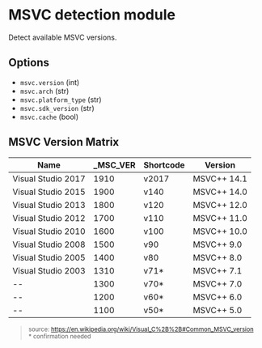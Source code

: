 # MSVC detection module

Detect available MSVC versions.

## Options

- `msvc.version` (int)
- `msvc.arch` (str)
- `msvc.platform_type` (str)
- `msvc.sdk_version` (str)
- `msvc.cache` (bool)

## MSVC Version Matrix

| Name               | \_MSC_VER | Shortcode | Version     |
| ------------------ | --------- | --------- | ----------- |
| Visual Studio 2017 | 1910      | v2017     | MSVC++ 14.1 |
| Visual Studio 2015 | 1900      | v140      | MSVC++ 14.0 |
| Visual Studio 2013 | 1800      | v120      | MSVC++ 12.0 |
| Visual Studio 2012 | 1700      | v110      | MSVC++ 11.0 |
| Visual Studio 2010 | 1600      | v100      | MSVC++ 10.0 |
| Visual Studio 2008 | 1500      |  v90      | MSVC++  9.0 |
| Visual Studio 2005 | 1400      |  v80      | MSVC++  8.0 |
| Visual Studio 2003 | 1310      |  v71\*    | MSVC++  7.1 |
| --                 | 1300      |  v70\*    | MSVC++  7.0 |
| --                 | 1200      |  v60\*    | MSVC++  6.0 |
| --                 | 1100      |  v50\*    | MSVC++  5.0 |

> <sub>source: https://en.wikipedia.org/wiki/Visual_C%2B%2B#Common_MSVC_version</sub></br>
> <sub>\* confirmation needed</sub>

